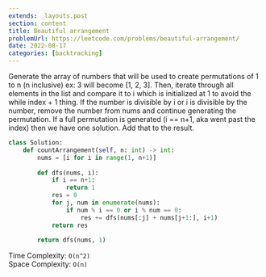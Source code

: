 ```yaml
---
extends: _layouts.post
section: content
title: Beautiful arrangement
problemUrl: https://leetcode.com/problems/beautiful-arrangement/
date: 2022-08-17
categories: [backtracking]
---
```


Generate the array of numbers that will be used to create permutations of 1 to n (n inclusive) ex: 3 will become [1, 2, 3]. Then, iterate through all elements in the list and compare it to i which is initialized at 1 to avoid the while index + 1 thing. If the number is divisible by i or i is divisible by the number, remove the number from nums and continue generating the permutation. If a full permutation is generated (i == n+1, aka went past the index) then we have one solution. Add that to the result.

```python
class Solution:
    def countArrangement(self, n: int) -> int:
        nums = [i for i in range(1, n+1)]
        
        def dfs(nums, i):
            if i == n+1:
                return 1
            res = 0
            for j, num in enumerate(nums):
                if num % i == 0 or i % num == 0:
                    res += dfs(nums[:j] + nums[j+1:], i+1)
            return res
        
        return dfs(nums, 1)
```

Time Complexity: `O(n^2)` <br/>
Space Complexity: `O(n)`